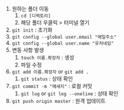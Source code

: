 1. 원하는 폴더 이동
   1. `cd [디렉토리]`
   2. 해당 폴더 우클릭 > 터미널 열기
2. `git init` : 초기화
3. `git config --global user.email "메일주소"`
4. `git config --global user.name "유저네임"`
5. 변동 사항 발생
   1. `touch 이름.확장자` : 생성
   2. 파일 수정
6. `git add 이름.확장자` or `git add .`
   1. `git status` : 상태 확인
7. `git commit -m "메세지"` : 로컬 커밋
   1. `git log` or `git log --oneline` : 상태 확인
8. `git push origin master` : 원격 업데이트